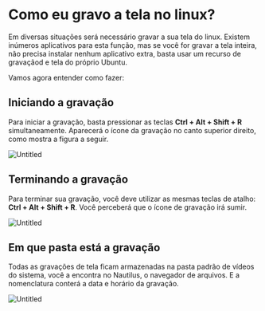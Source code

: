 # Como eu gravo a tela no linux?

Em diversas situações será necessário gravar a sua tela do linux. Existem inúmeros aplicativos para esta função, mas se você for gravar a tela inteira, não precisa instalar nenhum aplicativo extra, basta usar um recurso de gravaçãod e tela do próprio Ubuntu. 

Vamos agora entender como fazer:

## Iniciando a gravação

Para iniciar a gravação, basta pressionar as teclas **Ctrl + Alt + Shift + R** simultaneamente. Aparecerá o ícone da gravação no canto superior direito, como mostra a figura a seguir.

![Untitled](imgs/record_icon.png)


## Terminando a gravação

Para terminar sua gravação, você deve utilizar as mesmas teclas de atalho: **Ctrl + Alt + Shift + R**. Você perceberá que o ícone de gravação irá sumir. 

![Untitled](imgs/without_icon.png)


## Em que pasta está a gravação

Todas as gravações de tela ficam armazenadas na pasta padrão de vídeos do sistema, você a encontra no Nautilus, o navegador de arquivos. E a nomenclatura conterá a data e horário da gravação.

![Untitled](imgs/folder_Videos.png)